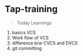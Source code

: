 # **Tap-training**

> Today Learnings

1. basics VCS
2. Work flow of VCS 
3. difference b/w CVCS and DVCS 
4. git committing
